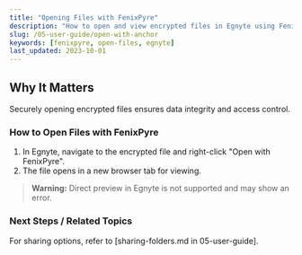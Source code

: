 ```yaml
---
title: "Opening Files with FenixPyre"
description: "How to open and view encrypted files in Egnyte using FenixPyre."
slug: /05-user-guide/open-with-anchor
keywords: [fenixpyre, open-files, egnyte]
last_updated: 2023-10-01
---
```


## Why It Matters
Securely opening encrypted files ensures data integrity and access control.

### How to Open Files with FenixPyre
1. In Egnyte, navigate to the encrypted file and right-click "Open with FenixPyre".
   <!-- IMG: ./media/05-user-guide/open-with-fenixpyre.png | Alt: Right-click menu in Egnyte -->
2. The file opens in a new browser tab for viewing.

> **Warning:** Direct preview in Egnyte is not supported and may show an error.
   <!-- IMG: ./media/05-user-guide/preview-error.png | Alt: Error message for unsupported preview -->

### Next Steps / Related Topics
For sharing options, refer to [sharing-folders.md in 05-user-guide].